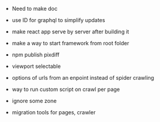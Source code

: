 - Need to make doc
- use ID for graphql to simplify updates
- make react app serve by server after building it
- make a way to start framework from root folder
- npm publish pixdiff

- viewport selectable
- options of urls from an enpoint instead of spider crawling
- way to run custom script on crawl per page
- ignore some zone


- migration tools for pages, crawler
